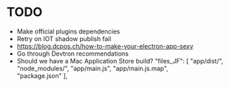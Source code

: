 # TODO

* Make official plugins dependencies
* Retry on IOT shadow publish fail
* https://blog.dcpos.ch/how-to-make-your-electron-app-sexy
* Go through Devtron recommendations
* Should we have a Mac Application Store build?
    "files_JF": [
      "app/dist/",             
      "node_modules/",
      "app/main.js",
      "app/main.js.map",       
      "package.json"
    ],

